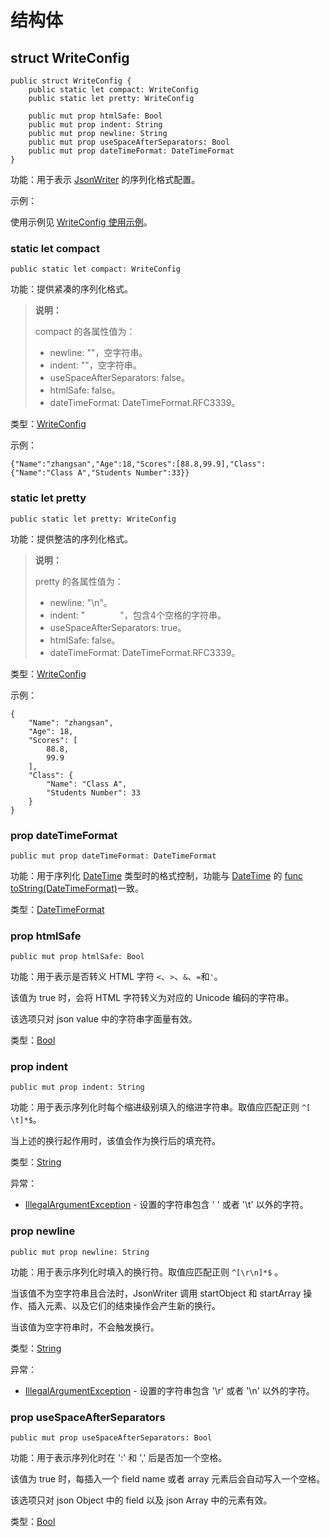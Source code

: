 # 结构体

## struct WriteConfig

```cangjie
public struct WriteConfig {
    public static let compact: WriteConfig
    public static let pretty: WriteConfig

    public mut prop htmlSafe: Bool
    public mut prop indent: String
    public mut prop newline: String
    public mut prop useSpaceAfterSeparators: Bool
    public mut prop dateTimeFormat: DateTimeFormat
}
```

功能：用于表示 [JsonWriter](./encoding_json_stream_package_classes.md#class-jsonwriter) 的序列化格式配置。

示例：

使用示例见 [WriteConfig 使用示例](../json_stream_samples/sample_json_writeconfig.md#writeconfig-使用示例)。

### static let compact

```cangjie
public static let compact: WriteConfig
```

功能：提供紧凑的序列化格式。

> **说明：**
>
> compact 的各属性值为：
>
> - newline: ""，空字符串。
> - indent: ""，空字符串。
> - useSpaceAfterSeparators: false。
> - htmlSafe: false。
> - dateTimeFormat: DateTimeFormat.RFC3339。

类型：[WriteConfig](#struct-writeconfig)

示例：

```text
{"Name":"zhangsan","Age":18,"Scores":[88.8,99.9],"Class":{"Name":"Class A","Students Number":33}}
```

### static let pretty

```cangjie
public static let pretty: WriteConfig
```

功能：提供整洁的序列化格式。

> **说明：**
>
> pretty 的各属性值为：
>
> - newline: "\n"。
> - indent: "&emsp;&emsp;&emsp;&emsp;"，包含4个空格的字符串。
> - useSpaceAfterSeparators: true。
> - htmlSafe: false。
> - dateTimeFormat: DateTimeFormat.RFC3339。

类型：[WriteConfig](#struct-writeconfig)

示例：

```text
{
    "Name": "zhangsan",
    "Age": 18,
    "Scores": [
        88.8,
        99.9
    ],
    "Class": {
        "Name": "Class A",
        "Students Number": 33
    }
}
```

### prop dateTimeFormat

```cangjie
public mut prop dateTimeFormat: DateTimeFormat
```

功能：用于序列化 [DateTime](../../../std/time/time_package_api/time_package_structs.md#struct-datetime) 类型时的格式控制，功能与 [DateTime](../../../std/time/time_package_api/time_package_structs.md#struct-datetime) 的 [func toString(DateTimeFormat)](../../../std/time/time_package_api/time_package_structs.md#func-tostringdatetimeformat)一致。

类型：[DateTimeFormat](../../../std/time/time_package_api/time_package_classes.md#class-datetimeformat)

### prop htmlSafe

```cangjie
public mut prop htmlSafe: Bool
```

功能：用于表示是否转义 HTML 字符 `<`、`>`、`&`、`=`和`'`。

该值为 true 时，会将 HTML 字符转义为对应的 Unicode 编码的字符串。

该选项只对 json value 中的字符串字面量有效。

类型：[Bool](../../../std/core/core_package_api/core_package_intrinsics.md#bool)

### prop indent

```cangjie
public mut prop indent: String
```

功能：用于表示序列化时每个缩进级别填入的缩进字符串。取值应匹配正则 `^[ \t]*$`。

当上述的换行起作用时，该值会作为换行后的填充符。

类型：[String](../../../std/core/core_package_api/core_package_structs.md#struct-string)

异常：

- [IllegalArgumentException](../../../std/core/core_package_api/core_package_exceptions.md#class-illegalargumentexception) - 设置的字符串包含 ' ' 或者 '\t' 以外的字符。

### prop newline

```cangjie
public mut prop newline: String
```

功能：用于表示序列化时填入的换行符。取值应匹配正则 `^[\r\n]*$` 。

当该值不为空字符串且合法时，JsonWriter 调用 startObject 和 startArray 操作、插入元素、以及它们的结束操作会产生新的换行。

当该值为空字符串时，不会触发换行。

类型：[String](../../../std/core/core_package_api/core_package_structs.md#struct-string)

异常：

- [IllegalArgumentException](../../../std/core/core_package_api/core_package_exceptions.md#class-illegalargumentexception) - 设置的字符串包含 '\r' 或者 '\n' 以外的字符。

### prop useSpaceAfterSeparators

```cangjie
public mut prop useSpaceAfterSeparators: Bool
```

功能：用于表示序列化时在 ':' 和 ',' 后是否加一个空格。

该值为 true 时，每插入一个 field name 或者 array 元素后会自动写入一个空格。

该选项只对 json Object 中的 field 以及 json Array 中的元素有效。

类型：[Bool](../../../std/core/core_package_api/core_package_intrinsics.md#bool)
